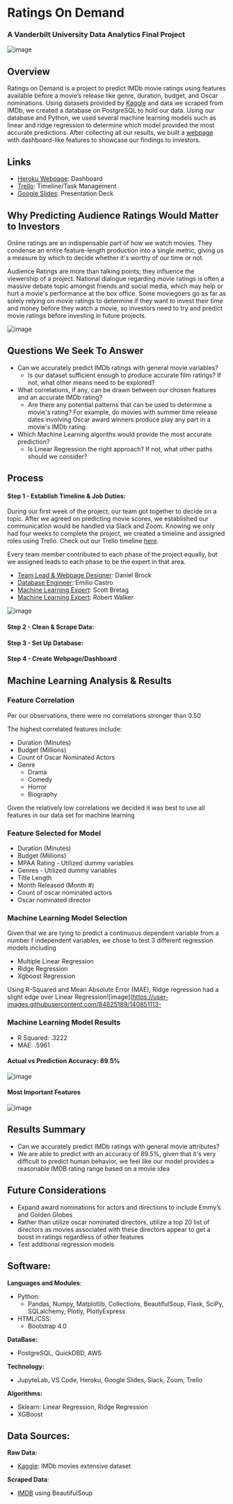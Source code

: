 # Ratings On Demand
### A Vanderbilt University Data Analytics Final Project

![image](https://github.com/danielbrock4/Ratings_On_Demand/blob/1707f3df539e62b0f83f132f9292281ea2b8f6c0/Images/webpage.png)

## Overview

Ratings on Demand is a project to predict IMDb movie ratings using features available before a movie’s release like genre, duration, budget, and Oscar nominations. Using datasets provided by [Kaggle](https://www.kaggle.com/stefanoleone992/imdb-extensive-dataset) and data we scraped from IMDb, we created a database on PostgreSQL to hold our data. Using our database and Python, we used several machine learning models such as linear and ridge regression to determine which model provided the most accurate predictions. After collecting all our results, we built a [webpage](https://ratingsondemand.herokuapp.com/) with dashboard-like features to showcase our findings to investors.

## **Links**
- [Heroku Webpage](https://ratingsondemand.herokuapp.com/): Dashboard
- [Trello](https://trello.com/b/jSii2C2y/movies-on-demand): Timeline/Task Management
- [Google Slides](https://docs.google.com/presentation/d/1RqcdU3vLPqZ9CNDki9j3r28mJyeZuCQkzV43hPen5X8/edit#slide=id.gfd8f8070e1_0_106): Presentation Deck

## Why Predicting Audience Ratings Would Matter to Investors

Online ratings are an indispensable part of how we watch movies. They condense an entire feature-length production into a single metric, giving us a measure by which to decide whether it's worthy of our time or not.

Audience Ratings are more than talking points; they influence the viewership of a project. National dialogue regarding movie ratings is often a massive debate topic amongst friends and social media, which may help or hurt a movie's performance at the box office. Some moviegoers go as far as solely relying on movie ratings to determine if they want to invest their time and money before they watch a movie, so investors need to try and predict movie ratings before investing in future projects. 

![image](Images/current_events.png)

## Questions We Seek To Answer

* Can we accurately predict IMDb ratings with general movie variables?
  * Is our dataset sufficient enough to produce accurate film ratings? If not, what other means need to be explored?
* What correlations, if any, can be drawn between our chosen features and an accurate IMDb rating?
  * Are there any potential patterns that can be used to determine a movie's rating? For example, do movies with summer time release dates involving Oscar award winners produce play any part in a movie's IMDb rating. 
* Which Machine Learning algoriths would provide the most accurate prediction?
  * Is Linear Regression the right approach? If not, what other paths should we consider?

## Process

#### Step 1 - Establish Timeline & Job Duties:
During our first week of the project, our team got together to decide on a topic. After we agreed on predicting movie scores, we established our communication would be handled via Slack and Zoom. Knowing we only had four weeks to complete the project, we created a timeline and assigned roles using Trello. Check out our Trello timeline [here](https://trello.com/b/jSii2C2y/movies-on-demand).

Every team member contributed to each phase of the project equally, but we assigned leads to each phase to be the expert in that area.
- [Team Lead & Webpage Designer](https://github.com/danielbrock4): Daniel Brock
- [Database Engineer](https://github.com/Emilio-2021): Emilio Castro
- [Machine Learning Expert](https://github.com/sbretag): Scott Bretag
- [Machine Learning Expert](https://github.com/rwalke18): Robert Walker  

![image](Images/trello.png)

#### Step 2 - Clean & Scrape Data:

#### Step 3 - Set Up Database:

#### Step 4 - Create Webpage/Dashboard


## Machine Learning Analysis & Results

### Feature Correlation
Per our observations, there were no correlations stronger than 0.50
 
The highest correlated features include:
- Duration (Minutes)
- Budget (Millions)
- Count of Oscar Nominated Actors
- Genre
  - Drama
  - Comedy
  - Horror
  - Biography

Given the relatively low correlations we decided it was best to use all features in our data set for machine learning

### Feature Selected for Model
- Duration (Minutes)
- Budget (Millions)
- MPAA Rating - Utilized dummy variables
- Genres - Utilized dummy variables
- Title Length
- Month Released (Month #)
- Count of oscar nominated actors
- Oscar nominated director


### Machine Learning Model Selection
Given that we are tying to predict a continuous dependent variable from a number f independent variables, we chose to test 3 different regression models including
 - Multiple Linear Regression
 - Ridge Regression
 - Xgboost Regression

Using R-Squared and Mean Absolute Error (MAE), Ridge regression had a slight edge over Linear Regression![image](https://user-images.githubusercontent.com/84825189/140851113-

### Machine Learning Model Results
- R Squared: .3222
- MAE: .5961


#### Actual vs Prediction Accuracy: 89.5%
 
![image](https://github.com/danielbrock4/Ratings_On_Demand/blob/read_me_updates/Images/Prediction_vs_Target_Plot.png)

#### Most Important Features

![image](https://user-images.githubusercontent.com/84825189/140852622-5bc85834-e3a8-4000-94b6-e8daac6325d0.png)

## Results Summary

- Can we accurately predict IMDb ratings with general movie attributes?
 - We are able to predict with an accuracy of 89.5%, given that it's very difficult to predict human behavior, we feel like our model provides a reasonable IMDB rating range based on a movie idea 
 

## Future Considerations

- Expand award nominations for actors and directions to include Emmy’s and Golden Globes
- Rather than utilize oscar nominated directors, utilize a top 20 list of directors as movies associated with these directors appear to get a boost in ratings regardless of other features
- Test additional regression models


## **Software:** 
**Languages and Modules**:
 - Python: 
   - Pandas, Numpy, Matplotlib, Collections, BeautifulSoup, Flask, SciPy, SQLalchemy, Plotly, PlotlyExpress
 - HTML/CSS: 
   - Bootstrap 4.0

**DataBase:** 
- PostgreSQL, QuickDBD, AWS

**Technology:** 
- JupyteLab, VS Code, Heroku, Google Slides, Slack, Zoom, Trello

**Algorithms:** 
 - Sklearn: Linear Regression, Ridge Regression
 - XGBoost

## **Data Sources:**

**Raw Data:** 
- [Kaggle](https://www.kaggle.com/stefanoleone992/imdb-extensive-dataset): IMDb movies extensive dataset

**Scraped Data**: 
- [IMDB](https://www.imdb.com/) using BeautifulSoup

